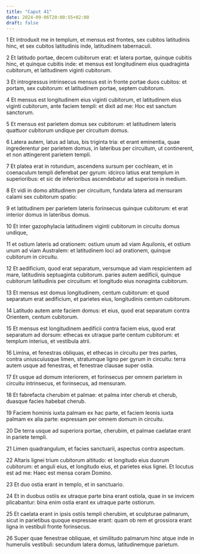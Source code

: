 ```yaml
---
title: "Caput 41"
date: 2024-09-06T20:00:55+02:00
draft: false
---
```



1 Et introduxit me in templum, et mensus est frontes, sex cubitos latitudinis hinc, et sex cubitos latitudinis inde, latitudinem tabernaculi.

2 Et latitudo portae, decem cubitorum erat: et latera portae, quinque cubitis hinc, et quinque cubitis inde: et mensus est longitudinem eius quadraginta cubitorum, et latitudinem viginti cubitorum.

3 Et introgressus intrinsecus mensus est in fronte portae duos cubitos: et portam, sex cubitorum: et latitudinem portae, septem cubitorum.

4 Et mensus est longitudinem eius viginti cubitorum, et latitudinem eius viginti cubitorum, ante faciem templi: et dixit ad me: Hoc est sanctum sanctorum.

5 Et mensus est parietem domus sex cubitorum: et latitudinem lateris quattuor cubitorum undique per circuitum domus.

6 Latera autem, latus ad latus, bis triginta tria: et erant eminentia, quae ingrederentur per parietem domus, in lateribus per circuitum, ut continerent, et non attingerent parietem templi.

7 Et platea erat in rotundum, ascendens sursum per cochleam, et in coenaculum templi deferebat per gyrum: idcirco latius erat templum in superioribus: et sic de inferioribus ascendebatur ad superiora in medium.

8 Et vidi in domo altitudinem per circuitum, fundata latera ad mensuram calami sex cubitorum spatio:

9 et latitudinem per parietem lateris forinsecus quinque cubitorum: et erat interior domus in lateribus domus.

10 Et inter gazophylacia latitudinem viginti cubitorum in circuitu domus undique,

11 et ostium lateris ad orationem: ostium unum ad viam Aquilonis, et ostium unum ad viam Australem: et latitudinem loci ad orationem, quinque cubitorum in circuitu.

12 Et aedificium, quod erat separatum, versumque ad viam respicientem ad mare, latitudinis septuaginta cubitorum. paries autem aedificii, quinque cubitorum latitudinis per circuitum: et longitudo eius nonaginta cubitorum.

13 Et mensus est domus longitudinem, centum cubitorum: et quod separatum erat aedificium, et parietes eius, longitudinis centum cubitorum.

14 Latitudo autem ante faciem domus: et eius, quod erat separatum contra Orientem, centum cubitorum.

15 Et mensus est longitudinem aedificii contra faciem eius, quod erat separatum ad dorsum: ethecas ex utraque parte centum cubitorum: et templum interius, et vestibula atrii.

16 Limina, et fenestras obliquas, et ethecas in circuitu per tres partes, contra uniuscuiusque limen, stratumque ligno per gyrum in circuitu: terra autem usque ad fenestras, et fenestrae clausae super ostia.

17 Et usque ad domum interiorem, et forinsecus per omnem parietem in circuitu intrinsecus, et forinsecus, ad mensuram.

18 Et fabrefacta cherubim et palmae: et palma inter cherub et cherub, duasque facies habebat cherub.

19 Faciem hominis iuxta palmam ex hac parte, et faciem leonis iuxta palmam ex alia parte: expressam per omnem domum in circuitu.

20 De terra usque ad superiora portae, cherubim, et palmae caelatae erant in pariete templi.

21 Limen quadrangulum, et facies sanctuarii, aspectus contra aspectum.

22 Altaris lignei trium cubitorum altitudo: et longitudo eius duorum cubitorum: et anguli eius, et longitudo eius, et parietes eius lignei. Et locutus est ad me: Haec est mensa coram Domino.

23 Et duo ostia erant in templo, et in sanctuario.

24 Et in duobus ostiis ex utraque parte bina erant ostiola, quae in se invicem plicabantur: bina enim ostia erant ex utraque parte ostiorum.

25 Et caelata erant in ipsis ostiis templi cherubim, et sculpturae palmarum, sicut in parietibus quoque expressae erant: quam ob rem et grossiora erant ligna in vestibuli fronte forinsecus.

26 Super quae fenestrae obliquae, et similitudo palmarum hinc atque inde in humerulis vestibuli: secundum latera domus, latitudinemque parietum.


